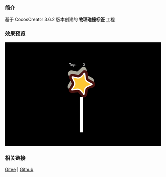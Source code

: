 ### 简介

基于 CocosCreator 3.6.2 版本创建的 **物理碰撞标签** 工程

### 效果预览
![image](../../../gif/202211/2022112302.gif)

### 相关链接
[Gitee](https://gitee.com/mirrors_cocos-creator/cocos-example-physics/tree/v3.x/2d/common/assets/cases) | [Github](https://github.com/cocos/cocos-example-physics/tree/v3.x/2d/common/assets/cases)
